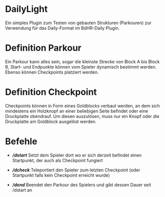 DailyLight
==========
Ein simples Plugin zum Testen von gebauten Strukturen (Parkouren) zur Verwendung für das Daily-Format im BdHR-Daily Plugin.

Definition Parkour
==================
Ein Parkour kann alles sein, sogar die kleinste Strecke von Block A bis Block B, 
Start- und Endpunkte können vom Spieler dynamisch bestimmt werden. Ebenso können Checkpoints platziert werden.

Definition Checkpoint
=====================
Checkpoints können in Form eines Goldblocks verbaut werden, an dem sich mindestens ein Holzknopf
an einer beliebigen Seite befindet oder eine Druckplatte obendrauf. Um diesen auszulösen, 
muss nur ein Knopf oder die Druckplatte am Goldblock ausgelöst werden.

Befehle
=======

* **_/dstart_** Setzt dem Spieler dort wo er sich derzeit befindet einen Startpunkt, der auch als Checkpoint fungiert

* **_/dcheck_** Teleportiert den Spieler zum letzten Checkpoint (oder Startpunkt falls kein Checkpoint erreicht wurde)

* **_/dend_** Beendet den Parkour des Spielers und gibt dessen Dauer seit /dstart an